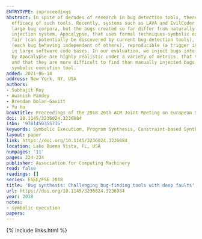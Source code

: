 ```yaml
---
ENTRYTYPE: inproceedings
abstract: In spite of decades of research in bug detection tools, there is a surprising dearth of ground-truth corpora that can be used to evaluate the
  efficacy of such tools. Recently, systems such as LAVA and EvilCoder have been proposed to automatically inject bugs into software to quickly generate
  large bug corpora, but the bugs created so far differ from naturally occurring bugs in a number of ways. In this work, we propose a new automated bug
  injection system, Apocalypse, that uses formal techniques-symbolic execution, constraint-based program synthesis and model counting-to automatically inject
  fair (can potentially be discovered by current bug-detection tools), deep (requiring a long sequence of dependencies to be satisfied to fire), uncorrelated
  (each bug behaving independent of others), reproducible (a trigger input being available) and rare (can be triggered by only a few program inputs) bugs
  in large software code bases. In our evaluation, we inject bugs into thirty Coreutils programs as well as the TCAS test suite. We find that bugs synthesized
  by Apocalypse are highly realistic under a variety of metrics, that they do not favor a particular bug-finding strategy (unlike bugs produced by LAVA),
  and that they are more difficult to find than manually injected bugs, requiring up around 240\texttimes  more tests to discover with a state-of-the-art
  symbolic execution tool.
added: 2021-06-14
address: New York, NY, USA
authors:
- Subhajit Roy
- Awanish Pandey
- Brendan Dolan-Gavitt
- Yu Hu
booktitle: Proceedings of the 2018 26th ACM Joint Meeting on European Software Engineering Conference and Symposium on the Foundations of Software Engineering
doi: 10.1145/3236024.3236084
isbn: '9781450355735'
keywords: Symbolic Execution, Program Synthesis, Constraint-based Synthesis, Bug Injection
layout: paper
link: https://doi.org/10.1145/3236024.3236084
location: Lake Buena Vista, FL, USA
numpages: '11'
pages: 224-234
publisher: Association for Computing Machinery
read: false
readings: []
series: ESEC/FSE 2018
title: 'Bug synthesis: Challenging bug-finding tools with deep faults'
url: https://doi.org/10.1145/3236024.3236084
year: 2018
notes:
- symbolic execution
papers:
---
```

{% include links.html %}
